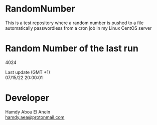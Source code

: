 # RandomNumber    
This is a test repository where a random number is pushed to a file automatically passwordless from a cron job in my Linux CentOS server    
# Random Number of the last run   
4024
      
Last update (GMT +1)    
07/15/22 20:00:01
# Developer    
Hamdy Abou El Anein   
hamdy.aea@protonmail.com

